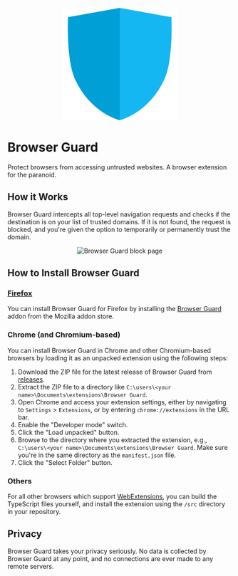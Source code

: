 <p align="center">
  <img width="256" height="256" src="/src/art/browser-guard-256.png" alt="Browser Guard Logo">
</p>

# Browser Guard
Protect browsers from accessing untrusted websites. A browser extension for the paranoid.

## How it Works
Browser Guard intercepts all top-level navigation requests and checks if the destination is on your list of trusted domains. If it is not found, the request is blocked, and you're given the option to temporarily or permanently trust the domain.

<p align="center">
  <img src="https://user-images.githubusercontent.com/3778841/128482235-e00e91b8-00f1-4bc5-be85-0e93680f1e93.png" alt="Browser Guard block page">
</p>

## How to Install Browser Guard

### [Firefox](https://addons.mozilla.org/en-US/firefox/addon/browser-guard/)
You can install Browser Guard for Firefox by installing the [Browser Guard](https://addons.mozilla.org/en-US/firefox/addon/browser-guard/) addon from the Mozilla addon store.

### Chrome (and Chromium-based)
You can install Browser Guard in Chrome and other Chromium-based browsers by loading it as an unpacked extension using the following steps:

 1) Download the ZIP file for the latest release of Browser Guard from [releases](https://github.com/phishanatomy/Browser-Guard/releases).
 2) Extract the ZIP file to a directory like `C:\users\<your name>\Documents\extensions\Browser Guard`.
 3) Open Chrome and access your extension settings, either by navigating to `Settings` > `Extensions`, or by entering `chrome://extensions` in the URL bar.
 4) Enable the "Developer mode" switch.
 5) Click the "Load unpacked" button.
 6) Browse to the directory where you extracted the extension, e.g., `C:\users\<your name>\Documents\extensions\Browser Guard`. Make sure you're in the same directory as the `manifest.json` file.
 7) Click the "Select Folder" button.

### Others
For all other browsers which support [WebExtensions](https://developer.mozilla.org/en-US/docs/Mozilla/Add-ons/WebExtensions), you can build the TypeScript files yourself, and install the extension using the `/src` directory in your repository.

## Privacy
Browser Guard takes your privacy seriously. No data is collected by Browser Guard at any point, and no connections are ever made to any remote servers.